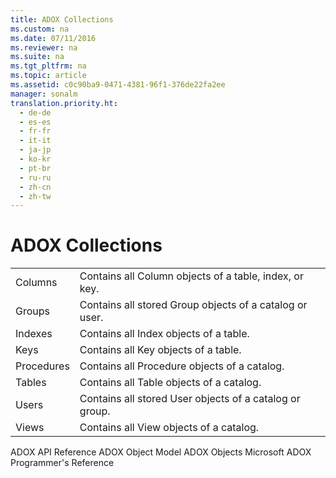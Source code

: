```yaml
---
title: ADOX Collections
ms.custom: na
ms.date: 07/11/2016
ms.reviewer: na
ms.suite: na
ms.tgt_pltfrm: na
ms.topic: article
ms.assetid: c0c90ba9-0471-4381-96f1-376de22fa2ee
manager: sonalm
translation.priority.ht: 
  - de-de
  - es-es
  - fr-fr
  - it-it
  - ja-jp
  - ko-kr
  - pt-br
  - ru-ru
  - zh-cn
  - zh-tw
---
```

# ADOX Collections
<?xml version="1.0" encoding="utf-8"?>
<developerReferenceWithoutSyntaxDocument xmlns="http://ddue.schemas.microsoft.com/authoring/2003/5" xmlns:xlink="http://www.w3.org/1999/xlink" xmlns:xsi="http://www.w3.org/2001/XMLSchema-instance" xsi:schemaLocation="http://ddue.schemas.microsoft.com/authoring/2003/5 http://dduestorage.blob.core.windows.net/ddueschema/developer.xsd">
  <introduction>
    <table xmlns:caps="http://schemas.microsoft.com/build/caps/2013/11">
      <tbody>
        <tr>
          <TD>
            <para>               <legacyLink xlink:href="23b9fea8-4f76-4a51-95ce-1a6ce4560b34">Columns</legacyLink>             </para>
          </TD>
          <TD>
            <para>Contains all <legacyBold>Column</legacyBold> objects of a table, index, or key.</para>
          </TD>
        </tr>
        <tr>
          <TD>
            <para>               <legacyLink xlink:href="09aa7b0a-69d5-4564-80a7-20ad8189670f">Groups</legacyLink>             </para>
          </TD>
          <TD>
            <para>Contains all stored <legacyBold>Group</legacyBold> objects of a catalog or user.</para>
          </TD>
        </tr>
        <tr>
          <TD>
            <para>               <legacyLink xlink:href="184cf536-455c-42be-bf1c-a5c25bade961">Indexes</legacyLink>             </para>
          </TD>
          <TD>
            <para>Contains all <legacyBold>Index</legacyBold> objects of a table.</para>
          </TD>
        </tr>
        <tr>
          <TD>
            <para>               <legacyLink xlink:href="cdb31c76-e559-475c-b33a-aac24f73e70e">Keys</legacyLink>             </para>
          </TD>
          <TD>
            <para>Contains all <legacyBold>Key</legacyBold> objects of a table.</para>
          </TD>
        </tr>
        <tr>
          <TD>
            <para>               <legacyLink xlink:href="dc7a38e1-93b9-4034-9af2-ff419e8fb2a3">Procedures</legacyLink>             </para>
          </TD>
          <TD>
            <para>Contains all <legacyBold>Procedure</legacyBold> objects of a catalog.</para>
          </TD>
        </tr>
        <tr>
          <TD>
            <para>               <legacyLink xlink:href="38d750e7-f3fb-426e-b4b4-55eea4f1a654">Tables</legacyLink>             </para>
          </TD>
          <TD>
            <para>Contains all <legacyBold>Table</legacyBold> objects of a catalog.</para>
          </TD>
        </tr>
        <tr>
          <TD>
            <para>               <legacyLink xlink:href="0a30fa74-6f10-4410-bd70-882e7c43cd46">Users</legacyLink>             </para>
          </TD>
          <TD>
            <para>Contains all stored <legacyBold>User</legacyBold> objects of a catalog or group.</para>
          </TD>
        </tr>
        <tr>
          <TD>
            <para>               <legacyLink xlink:href="a55d380c-2b7b-4b57-af74-8ba0b3de0db9">Views</legacyLink>             </para>
          </TD>
          <TD>
            <para>Contains all <legacyBold>View</legacyBold> objects of a catalog.</para>
          </TD>
        </tr>
      </tbody>
    </table>
  </introduction>
  <relatedTopics>
<link xlink:href="ef700465-2e97-46e8-8213-2d662501e540">ADOX API Reference</link>
<link xlink:href="31c0781c-96c8-4460-90ea-134066154fc7">ADOX Object Model</link>
<link xlink:href="3f5287e9-f62c-40c4-bb59-985102be956e">ADOX Objects</link>
<link xlink:href="c6579b5b-a93e-48c5-8847-743fc4590cd2">Microsoft ADOX Programmer's Reference</link>
</relatedTopics>
</developerReferenceWithoutSyntaxDocument>
